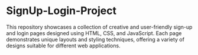 # SignUp-Login-Project
This repository showcases a collection of creative and user-friendly sign-up and login pages designed using HTML, CSS, and JavaScript. Each page demonstrates unique layouts and styling techniques, offering a variety of designs suitable for different web applications. 
